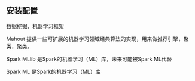 ## 安装配置

数据挖掘、机器学习框架

Mahout 提供一些可扩展的机器学习领域经典算法的实现，用来做推荐引擎，聚类，聚类。

Spark MLlib 是Spark的机器学习（ML）库，未来可能被Spark ML代替

Spark ML 是Spark的机器学习（ML）库

